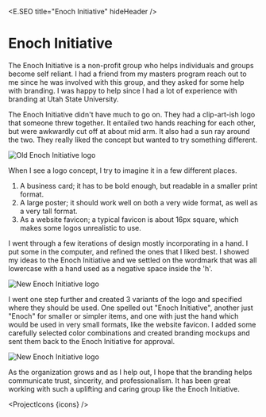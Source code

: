<script lang="ts">
  import * as E from "$components/Elemental";
  import ProjectIcons from "$components/ProjectIcons.svelte"
  let icons = [
    "Affinity-Photo",
    "Affinity-Designer",
    "Affinity-Publisher",
  ]
</script>

<E.SEO title="Enoch Initiative" hideHeader  />

# Enoch Initiative

The Enoch Initiative is a non-profit group who helps individuals and groups become self reliant. I had a friend from my masters program reach out to me since he was involved with this group, and they asked for some help with branding. I was happy to help since I had a lot of experience with branding at Utah State University.

The Enoch Initiative didn't have much to go on. They had a clip-art-ish logo that someone threw together. It entailed two hands reaching for each other, but were awkwardly cut off at about mid arm. It also had a sun ray around the two. They really liked the concept but wanted to try something different.

<img src="/images/optimized/projects/enoch-initiative/sm_enoch-logo-old.png" alt="Old Enoch Initiative logo" style="mix-blend-mode: multiply;" />

When I see a logo concept, I try to imagine it in a few different places.

1. A business card; it has to be bold enough, but readable in a smaller print format.
2. A large poster; it should work well on both a very wide format, as well as a very tall format.
3. As a website favicon; a typical favicon is about 16px square, which makes some logos unrealistic to use.

I went through a few iterations of design mostly incorporating in a hand. I put some in the computer, and refined the ones that I liked best. I showed my ideas to the Enoch Initiative and we settled on the wordmark that was all lowercase with a hand used as a negative space inside the 'h'.

<img src="/images/optimized/projects/enoch-initiative/sm_enoch-logo-new.png" alt="New Enoch Initiative logo" />

I went one step further and created 3 variants of the logo and specified where they should be used. One spelled out "Enoch Initiative", another just "Enoch" for smaller or simpler items, and one with just the hand which would be used in very small formats, like the website favicon. I added some carefully selected color combinations and created branding mockups and sent them back to the Enoch Initiative for approval.

<img src="/images/optimized/projects/enoch-initiative/lg_enoch-branding.png" alt="New Enoch Initiative logo" />

As the organization grows and as I help out, I hope that the branding helps communicate trust, sincerity, and professionalism. It has been great working with such a uplifting and caring group like the Enoch Initiative.

<ProjectIcons {icons} />
